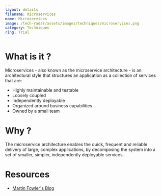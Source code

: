 ```yaml
---
layout: details
filename: microservices
name: Microservices
image: /tech-radar/assets/images/techniques/microservices.png 
category: Techniques
ring: Trial
---
```


# What is it ?
Microservices - also known as the microservice architecture - is an architectural style that structures an application as a collection of services that are:
- Highly maintainable and testable
- Loosely coupled
- Independently deployable
- Organized around business capabilities
- Owned by a small team

# Why ?
The microservice architecture enables the quick, frequent and reliable delivery of large, complex applications, by decomposing the system into a set of smaller, simpler, independently deployable services. 

# Resources
- [Martin Fowler's Blog](https://martinfowler.com/microservices/)

